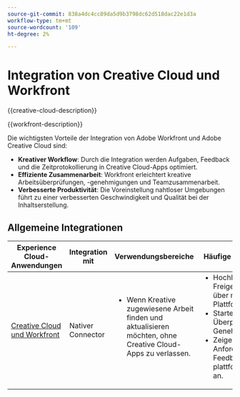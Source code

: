 ```yaml
---
source-git-commit: 838a4dc4cc89da5d9b3798dc62d518dac22e1d3a
workflow-type: tm+mt
source-wordcount: '109'
ht-degree: 2%

---
```



# Integration von Creative Cloud und Workfront

{{creative-cloud-description}}

{{workfront-description}}

Die wichtigsten Vorteile der Integration von Adobe Workfront und Adobe Creative Cloud sind:

+ **Kreativer Workflow**: Durch die Integration werden Aufgaben, Feedback und die Zeitprotokollierung in Creative Cloud-Apps optimiert.
+ **Effiziente Zusammenarbeit**: Workfront erleichtert kreative Arbeitsüberprüfungen, -genehmigungen und Teamzusammenarbeit.
+ **Verbesserte Produktivität**: Die Voreinstellung nahtloser Umgebungen führt zu einer verbesserten Geschwindigkeit und Qualität bei der Inhaltserstellung.

## Allgemeine Integrationen

<table>
    <thead>
        <tr>
            <th>Experience Cloud-Anwendungen</th>
            <th>Integration mit</th>
            <th>Verwendungsbereiche</th>
            <th>Häufige Anwendungsfälle</th>
        </tr>
    </thead>
    <tbody>
        <tr>
            <td><a href="https://experienceleague.adobe.com/docs/workfront-learn/tutorials-workfront/integrations/adobe-creative-cloud/use-adobe-workfront-extensions-for-creative-cloud.html" target="_blank" rel="noreferrer">Creative Cloud und Workfront</a></td>
            <td>Nativer Connector</td>
            <td>
                <ul style="margin-top: 0;">
                    <li>Wenn Kreative zugewiesene Arbeit finden und aktualisieren möchten, ohne Creative Cloud-Apps zu verlassen.</li>
                </ul>
            </td>
            <td>
              <ul style="margin-top: 0;">
                <li>Hochladen und Freigeben von Assets über mehrere Plattformen hinweg.</li>
                <li>Starten Sie Asset-Überprüfungs- und Genehmigungsprozesse.</li>
                <li>Zeigen Sie Asset-Anforderungen und Feedback plattformübergreifend an.</li>  
              </ul>
            </td>
        </tr>       
    </tbody>          
</table>
